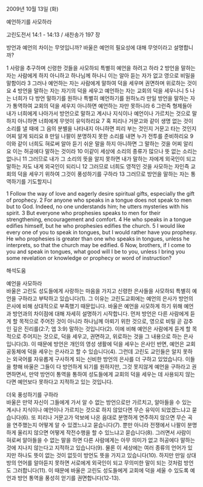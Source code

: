 2009년 10월 13일 (화)

예언하기를 사모하라



고린도전서 14:1 - 14:13 / 새찬송가 197 장


방언과 예언의 차이는 무엇입니까? 
바울은 예언의 필요성에 대해 무엇이라고 설명합니까? 

1 사랑을 추구하며 신령한 것들을 사모하되 특별히 예언을 하려고 하라 2 방언을 말하는 자는 사람에게 하지 아니하고 하나님께 하나니 이는 알아 듣는 자가 없고 영으로 비밀을 말함이라 3 그러나 예언하는 자는 사람에게 말하여 덕을 세우며 권면하며 위로하는 것이요 4 방언을 말하는 자는 자기의 덕을 세우고 예언하는 자는 교회의 덕을 세우나니 5 나는 너희가 다 방언 말하기를 원하나 특별히 예언하기를 원하노라 만일 방언을 말하는 자가 통역하여 교회의 덕을 세우지 아니하면 예언하는 자만 못하니라 6 그런즉 형제들아 내가 너희에게 나아가서 방언으로 말하고 계시나 지식이나 예언이나 가르치는 것으로 말하지 아니하면 너희에게 무엇이 유익하리요 7 혹 피리나 거문고와 같이 생명 없는 것이 소리를 낼 때에 그 음의 분별을 나타내지 아니하면 피리 부는 것인지 거문고 타는 것인지 어찌 알게 되리요 8 만일 나팔이 분명하지 못한 소리를 내면 누가 전투를 준비하리요 9 이와 같이 너희도 혀로써 알아 듣기 쉬운 말을 하지 아니하면 그 말하는 것을 어찌 알리요 이는 허공에다 말하는 것이라 10 이같이 세상에 소리의 종류가 많으나 뜻 없는 소리는 없나니 11 그러므로 내가 그 소리의 뜻을 알지 못하면 내가 말하는 자에게 외국인이 되고 말하는 자도 내게 외국인이 되리니 12 그러므로 너희도 영적인 것을 사모하는 자인즉 교회의 덕을 세우기 위하여 그것이 풍성하기를 구하라 13 그러므로 방언을 말하는 자는 통역하기를 기도할지니    

1 Follow the way of love and eagerly desire spiritual gifts, especially the gift of prophecy. 2 For anyone who speaks in a tongue does not speak to men but to God. Indeed, no one understands him; he utters mysteries with his spirit. 3 But everyone who prophesies speaks to men for their strengthening, encouragement and comfort.  4 He who speaks in a tongue edifies himself, but he who prophesies edifies the church. 5 I would like every one of you to speak in tongues, but I would rather have you prophesy. He who prophesies is greater than one who speaks in tongues, unless he interprets, so that the church may be edified. 6 Now, brothers, if I come to you and speak in tongues, what good will I be to you, unless I bring you some revelation or knowledge or prophecy or word of instruction?

해석도움





예언을 사모하라  
바울은 고린도 성도들에게 사랑하는 마음을 가지고 신령한 은사들을 사모하되 특별히 예언을 구하라고 부탁하고 있습니다(1). 그 이유는 고린도교회에는 예언의 은사가 방언의 은사에 비해 상대적으로 부족했기 때문입니다. 바울은 예언을 사모하게 하기 위해 예언과 방언과의 차이점에 대해 자세히 설명하기 시작합니다. 먼저 방언은 다른 사람에게 듣게 할 목적으로 주어진 것이 아니라 하나님께 아뢰기 위한 것으로, 영으로 비밀 곧 감추인 깊은 진리를(2:7; 엡 3:9) 말하는 것입니다(2). 이에 비해 예언은 사람에게 듣게 할 목적으로 주어지는 것으로, 덕을 세우고, 권면하고, 위로하는 것을 그 내용으로 하는 은사입니다(3). 이 때문에 방언은 개인의 영성 생활에 덕을 세우는 은사인 반면, 예언은 교회 공동체에 덕을 세우는 은사라고 할 수 있습니다(4). 그런데 고린도 교인들은 알지 못하는 외국어를 자유롭게 구사하게 되는 신비한 방언의 은사를 더 구하고 있었습니다. 이들을 향해 바울은 그들이 다 방언하게 되기를 원하지만, 그것 못지않게 예언을 구하라고 권면하면서, 만약 방언이 통역을 통하여 성도들에게 교회의 덕을 세우는 데 사용되지 않는다면 예언보다 못하다고 지적하고 있는 것입니다.         

더욱 풍성하기를 구하라  
바울은 만약 자신이 그들에게 가서 알 수 없는 방언으로만 가르치고, 알아들을 수 있는 계시나 지식이나 예언이나 가르치는 것으로 하지 않았다면 무슨 유익이 되었겠느냐고 묻습니다(6). 또 피리나 거문고가 악보에 나온 음대로 분명하게 연주하지 않으면 무슨 곡을 연주했는지 어떻게 알 수 있겠느냐고 묻습니다(7). 뿐만 아니라 전쟁에서 나팔이 분명하게 울리지 않으면 어떻게 작전수행을 할 수 있느냐고 묻습니다(8). 그러면서 사람이 혀로써 알아들을 수 없는 말을 하면 다른 사람에게는 아무 의미가 없고 허공에다 말하는 것에 지나지 않는다고 지적하고 있습니다(9). 물론 이 세상에는 여러 종류의 언어가 있지만 하나도 뜻이 없는 것이 없듯이 방언도 뜻을 가지고 있습니다(10). 하지만 만일 상대방의 언어를 알아듣지 못하면 서로에게 외국인이 되고 무의미한 말이 되는 것처럼 방언도 그러합니다(11). 이 때문에 바울은 고린도 성도들에게 교회에 덕을 세울 수 있도록 예언과 방언 통역을 풍성히 얻기를 권면합니다(12-13).